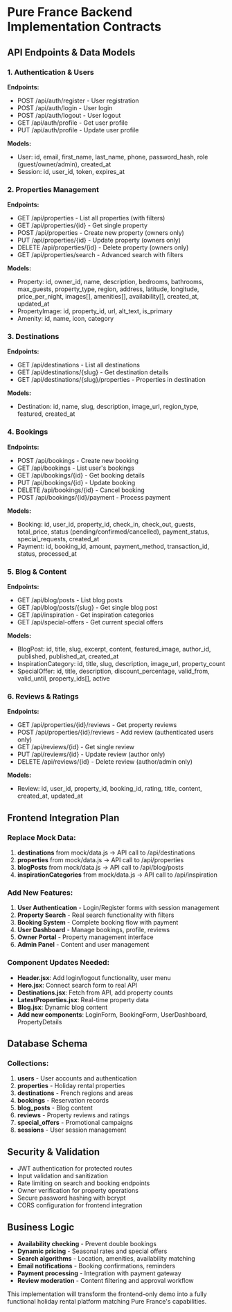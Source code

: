 # Pure France Backend Implementation Contracts

## API Endpoints & Data Models

### 1. Authentication & Users
**Endpoints:**
- POST /api/auth/register - User registration
- POST /api/auth/login - User login
- POST /api/auth/logout - User logout
- GET /api/auth/profile - Get user profile
- PUT /api/auth/profile - Update user profile

**Models:**
- User: id, email, first_name, last_name, phone, password_hash, role (guest/owner/admin), created_at
- Session: id, user_id, token, expires_at

### 2. Properties Management
**Endpoints:**
- GET /api/properties - List all properties (with filters)
- GET /api/properties/{id} - Get single property
- POST /api/properties - Create new property (owners only)
- PUT /api/properties/{id} - Update property (owners only)
- DELETE /api/properties/{id} - Delete property (owners only)
- GET /api/properties/search - Advanced search with filters

**Models:**
- Property: id, owner_id, name, description, bedrooms, bathrooms, max_guests, property_type, region, address, latitude, longitude, price_per_night, images[], amenities[], availability[], created_at, updated_at
- PropertyImage: id, property_id, url, alt_text, is_primary
- Amenity: id, name, icon, category

### 3. Destinations
**Endpoints:**
- GET /api/destinations - List all destinations
- GET /api/destinations/{slug} - Get destination details
- GET /api/destinations/{slug}/properties - Properties in destination

**Models:**
- Destination: id, name, slug, description, image_url, region_type, featured, created_at

### 4. Bookings
**Endpoints:**
- POST /api/bookings - Create new booking
- GET /api/bookings - List user's bookings
- GET /api/bookings/{id} - Get booking details
- PUT /api/bookings/{id} - Update booking
- DELETE /api/bookings/{id} - Cancel booking
- POST /api/bookings/{id}/payment - Process payment

**Models:**
- Booking: id, user_id, property_id, check_in, check_out, guests, total_price, status (pending/confirmed/cancelled), payment_status, special_requests, created_at
- Payment: id, booking_id, amount, payment_method, transaction_id, status, processed_at

### 5. Blog & Content
**Endpoints:**
- GET /api/blog/posts - List blog posts
- GET /api/blog/posts/{slug} - Get single blog post
- GET /api/inspiration - Get inspiration categories
- GET /api/special-offers - Get current special offers

**Models:**
- BlogPost: id, title, slug, excerpt, content, featured_image, author_id, published, published_at, created_at
- InspirationCategory: id, title, slug, description, image_url, property_count
- SpecialOffer: id, title, description, discount_percentage, valid_from, valid_until, property_ids[], active

### 6. Reviews & Ratings
**Endpoints:**
- GET /api/properties/{id}/reviews - Get property reviews
- POST /api/properties/{id}/reviews - Add review (authenticated users only)
- GET /api/reviews/{id} - Get single review
- PUT /api/reviews/{id} - Update review (author only)
- DELETE /api/reviews/{id} - Delete review (author/admin only)

**Models:**
- Review: id, user_id, property_id, booking_id, rating, title, content, created_at, updated_at

## Frontend Integration Plan

### Replace Mock Data:
1. **destinations** from mock/data.js → API call to /api/destinations
2. **properties** from mock/data.js → API call to /api/properties
3. **blogPosts** from mock/data.js → API call to /api/blog/posts
4. **inspirationCategories** from mock/data.js → API call to /api/inspiration

### Add New Features:
1. **User Authentication** - Login/Register forms with session management
2. **Property Search** - Real search functionality with filters
3. **Booking System** - Complete booking flow with payment
4. **User Dashboard** - Manage bookings, profile, reviews
5. **Owner Portal** - Property management interface
6. **Admin Panel** - Content and user management

### Component Updates Needed:
- **Header.jsx**: Add login/logout functionality, user menu
- **Hero.jsx**: Connect search form to real API
- **Destinations.jsx**: Fetch from API, add property counts
- **LatestProperties.jsx**: Real-time property data
- **Blog.jsx**: Dynamic blog content
- **Add new components**: LoginForm, BookingForm, UserDashboard, PropertyDetails

## Database Schema

### Collections:
1. **users** - User accounts and authentication
2. **properties** - Holiday rental properties
3. **destinations** - French regions and areas
4. **bookings** - Reservation records
5. **blog_posts** - Blog content
6. **reviews** - Property reviews and ratings
7. **special_offers** - Promotional campaigns
8. **sessions** - User session management

## Security & Validation
- JWT authentication for protected routes
- Input validation and sanitization
- Rate limiting on search and booking endpoints
- Owner verification for property operations
- Secure password hashing with bcrypt
- CORS configuration for frontend integration

## Business Logic
- **Availability checking** - Prevent double bookings
- **Dynamic pricing** - Seasonal rates and special offers
- **Search algorithms** - Location, amenities, availability matching
- **Email notifications** - Booking confirmations, reminders
- **Payment processing** - Integration with payment gateway
- **Review moderation** - Content filtering and approval workflow

This implementation will transform the frontend-only demo into a fully functional holiday rental platform matching Pure France's capabilities.
